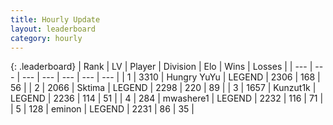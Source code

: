 ```yaml
---
title: Hourly Update
layout: leaderboard
category: hourly
---
```


{: .leaderboard}
| Rank | LV | Player | Division | Elo | Wins | Losses |
| --- | --- | --- | --- | --- | --- | --- |
| <span data-change="1">1</span> | 3310 | <span title="ID: 164871">Hungry YuYu</span> | LEGEND | <span data-change="9">2306</span> | <span data-change="1">168</span> | <span data-change="0">56</span> |
| <span data-change="-1">2</span> | 2066 | <span title="ID: 353063">Sktima</span> | LEGEND | <span data-change="0">2298</span> | <span data-change="0">220</span> | <span data-change="0">89</span> |
| <span data-change="1">3</span> | 1657 | <span title="ID: 392407">Kunzut1k</span> | LEGEND | <span data-change="3">2236</span> | <span data-change="2">114</span> | <span data-change="1">51</span> |
| <span data-change="1">4</span> | 284 | <span title="ID: 725963">mwashere1</span> | LEGEND | <span data-change="0">2232</span> | <span data-change="0">116</span> | <span data-change="0">71</span> |
| <span data-change="1">5</span> | 128 | <span title="ID: 282716">eminon</span> | LEGEND | <span data-change="0">2231</span> | <span data-change="0">86</span> | <span data-change="0">35</span> |
